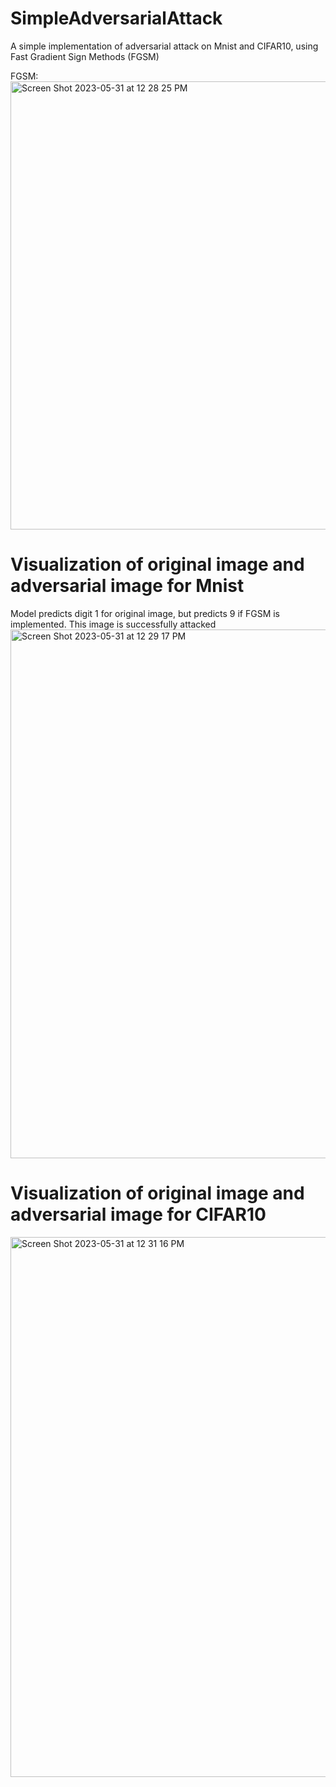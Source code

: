 # SimpleAdversarialAttack
A simple implementation of adversarial attack on Mnist and CIFAR10, using Fast Gradient Sign Methods (FGSM)


FGSM:
<img width="717" alt="Screen Shot 2023-05-31 at 12 28 25 PM" src="https://github.com/liangkunn/SimpleAdversarialAttack/assets/36016499/ed0be318-48b2-46ad-843a-389eb9290eda">


# Visualization of original image and adversarial image for Mnist
Model predicts digit 1 for original image, but predicts 9 if FGSM is implemented. This image is successfully attacked
<img width="846" alt="Screen Shot 2023-05-31 at 12 29 17 PM" src="https://github.com/liangkunn/SimpleAdversarialAttack/assets/36016499/e728692e-af77-4e0c-9bd2-d79b9b4ddad7">


# Visualization of original image and adversarial image for CIFAR10
<img width="864" alt="Screen Shot 2023-05-31 at 12 31 16 PM" src="https://github.com/liangkunn/SimpleAdversarialAttack/assets/36016499/bfe77b75-264e-491f-8a52-27652e86eba2">
